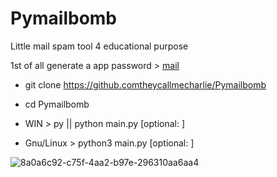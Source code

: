 # Pymailbomb
Little mail spam tool 4 educational purpose

1st of all generate a app password > [mail](https://myaccount.google.com/apppasswords)

- git clone https://github.comtheycallmecharlie/Pymailbomb 
- cd Pymailbomb

- WIN > py || python main.py [optional: <args>]<br>
- Gnu/Linux  > python3 main.py [optional: <args>]

![8a0a6c92-c75f-4aa2-b97e-296310aa6aa4](https://user-images.githubusercontent.com/38168227/134443413-23182010-49b9-490b-a1b1-5a1c2313ee41.jpeg)
